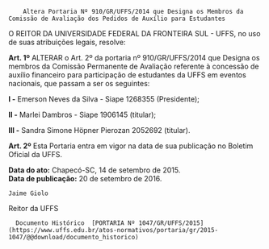         Altera Portaria Nº 910/GR/UFFS/2014 que Designa os Membros da Comissão de Avaliação dos Pedidos de Auxílio para Estudantes  

O REITOR DA UNIVERSIDADE FEDERAL DA FRONTEIRA SUL - UFFS, no uso de suas atribuições legais, resolve:

 **Art. 1º** ALTERAR o Art. 2º da portaria nº 910/GR/UFFS/2014 que Designa os membros da Comissão Permanente de Avaliação referente à concessão de auxílio financeiro para participação de estudantes da UFFS em eventos nacionais, que passam a ser os seguintes:

 **I -** Emerson Neves da Silva - Siape 1268355 (Presidente);

 **II -** Marlei Dambros - Siape 1906145 (titular);

 **III -** Sandra Simone Höpner Pierozan 2052692 (titular).

 **Art. 2º** Esta Portaria entra em vigor na data de sua publicação no Boletim Oficial da UFFS.

  

   **Data do ato:** Chapecó-SC, 14 de setembro de 2015.   
 **Data de publicação:**  20 de setembro de 2016. 

    Jaime Giolo   
 Reitor da UFFS 

      Documento Histórico  [PORTARIA Nº 1047/GR/UFFS/2015](https://www.uffs.edu.br/atos-normativos/portaria/gr/2015-1047/@@download/documento_historico)     
      